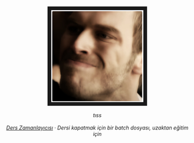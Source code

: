 <p align="center">
<a href="https://www.youtube.com/watch?t=26&v=ZaN-haaGXWs&feature=youtu.be
> " target="_blank"><img src="https://raw.githubusercontent.com/mxte/mxte/main/MANYA%C4%9EIM%20LAN.png"
alt="O FARATA SÖYLE BENİM MANYAK OLDUĞUMU UNUTMASIN" width="250" height="250" border="10" /></a>
  
  <p align="center">
    <em>tıss<em>
    <br />
    <br />
    <a href="https://github.com/mxte/DersZAMANLAYICISI">Ders Zamanlayıcısı</a> 
    · Dersi kapatmak için bir batch dosyası, uzaktan eğitim için
  </p>
</p>
